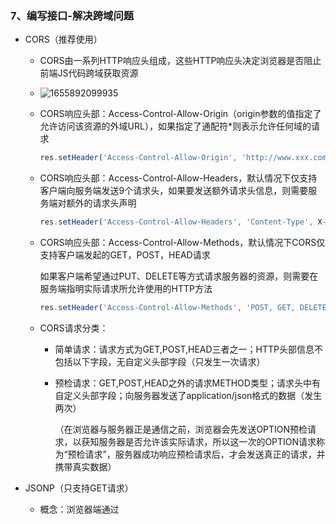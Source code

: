 ### 7、编写接口-解决跨域问题

- CORS（推荐使用）

  - CORS由一系列HTTP响应头组成，这些HTTP响应头决定浏览器是否阻止前端JS代码跨域获取资源

  - ![1655892099935](C:\Users\86180\AppData\Roaming\Typora\typora-user-images\1655892099935.png)

  - CORS响应头部：Access-Control-Allow-Origin（origin参数的值指定了允许访问该资源的外域URL），如果指定了通配符*则表示允许任何域的请求

    ```js
    res.setHeader('Access-Control-Allow-Origin', 'http://www.xxx.com')
    ```

  - CORS响应头部：Access-Control-Allow-Headers，默认情况下仅支持客户端向服务端发送9个请求头，如果要发送额外请求头信息，则需要服务端对额外的请求头声明

    ```js
    res.setHeader('Access-Control-Allow-Headers', 'Content-Type', X-Custom-Header)
    ```

  - CORS响应头部：Access-Control-Allow-Methods，默认情况下CORS仅支持客户端发起的GET，POST，HEAD请求

    如果客户端希望通过PUT、DELETE等方式请求服务器的资源，则需要在服务端指明实际请求所允许使用的HTTP方法

    ```js
    res.setHeader('Access-Control-Allow-Methods', 'POST, GET, DELETE, HEAD')
    ```

  - CORS请求分类：

    - 简单请求：请求方式为GET,POST,HEAD三者之一；HTTP头部信息不包括以下字段，无自定义头部字段（只发生一次请求）

    - 预检请求：GET,POST,HEAD之外的请求METHOD类型；请求头中有自定义头部字段；向服务器发送了application/json格式的数据（发生两次）

      （在浏览器与服务器正是通信之前，浏览器会先发送OPTION预检请求，以获知服务器是否允许该实际请求，所以这一次的OPTION请求称为“预检请求”，服务器成功响应预检请求后，才会发送真正的请求，并携带真实数据）

- JSONP（只支持GET请求）

  - 概念：浏览器端通过<script>标签的src属性，请求服务器上的数据，同时，服务器返回一个函数的调用，这种请求数据的方式叫做JSONP

  - 特点：

    - 不属于AJAX请求，因为他没有使用XMLHttpRequest这个对象
    - 仅支持GET请求

  - JSONP实现：

    - 接口：

      ![1655898597607](C:\Users\86180\AppData\Roaming\Typora\typora-user-images\1655898597607.png)

    - 客户端：

      ![1655898632789](C:\Users\86180\AppData\Roaming\Typora\typora-user-images\1655898632789.png)

